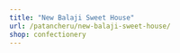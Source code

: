```yaml
---
title: "New Balaji Sweet House"
url: /patancheru/new-balaji-sweet-house/
shop: confectionery
---
```

